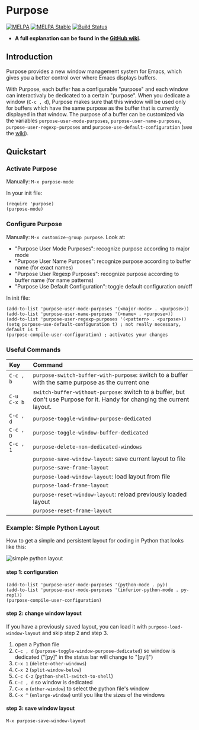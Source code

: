 # Purpose

[![MELPA](http://melpa.org/packages/purpose-badge.svg)](http://melpa.org/#/purpose)
[![MELPA Stable](http://stable.melpa.org/packages/purpose-badge.svg)](http://stable.melpa.org/#/purpose)
[![Build Status](https://travis-ci.org/bmag/emacs-purpose.svg?branch=master)](https://travis-ci.org/bmag/emacs-purpose)

- **A full explanation can be found in the [GitHub wiki](https://github.com/bmag/emacs-purpose/wiki).**

## Introduction

Purpose provides a new window management system for Emacs, which gives
you a better control over where Emacs displays buffers.

With Purpose, each buffer has a configurable "purpose" and each window
can interactivaly be dedicated to a certain "purpose". When you dedicate
a window (`C-c , d`), Purpose makes sure that this window will be used
only for buffers which have the same purpose as the buffer that is
currently displayed in that window. The purpose of a buffer can be
customized via the variables `purpose-user-mode-purposes`,
`purpose-user-name-purposes`, `purpose-user-regexp-purposes` and
`purpose-use-default-configuration` (see the
[wiki](https://github.com/bmag/emacs-purpose/wiki/Purpose-Configuration)).

## Quickstart

### Activate Purpose
Manually: `M-x purpose-mode`

In your init file:
```elisp
(require 'purpose)
(purpose-mode)
```

### Configure Purpose
Manually: `M-x customize-group purpose`. Look at:
- "Purpose User Mode Purposes": recognize purpose according to major mode
- "Purpose User Name Purposes": recognize purpose according to buffer
  name (for exact names)
- "Purpose User Regexp Purposes": recognize purpose according to buffer
  name (for name patterns)
- "Purpose Use Default Configuration": toggle default configuration
  on/off

In init file:
```elisp
(add-to-list 'purpose-user-mode-purposes '(<major-mode> . <purpose>))
(add-to-list 'purpose-user-name-purposes '(<name> . <purpose>))
(add-to-list 'purpose-user-regexp-purposes '(<pattern> . <purpose>))
(setq purpose-use-default-configuration t) ; not really necessary, default is t
(purpose-compile-user-configuration) ; activates your changes
```

### Useful Commands
| Key         | Command                                                                                                                   |
| :---------- | :------------------------------------------------------------------------------------------------------------------------ |
| `C-c , b`   | `purpose-switch-buffer-with-purpose`: switch to a buffer with the same purpose as the current one                         |
| `C-u C-x b` | `switch-buffer-without-purpose`: switch to a buffer, but don't use Purpose for it. Handy for changing the current layout. |
| `C-c , d`   | `purpose-toggle-window-purpose-dedicated`                                                                                 |
| `C-c , D`   | `purpose-toggle-window-buffer-dedicated`                                                                                  |
| `C-c , 1`   | `purpose-delete-non-dedicated-windows`                                                                                    |
|             | `purpose-save-window-layout`: save current layout to file                                                                 |
|             | `purpose-save-frame-layout`                                                                                               |
|             | `purpose-load-window-layout`: load layout from file                                                                       |
|             | `purpose-load-frame-layout`                                                                                               |
|             | `purpose-reset-window-layout`: reload previously loaded layout                                                            |
|             | `purpose-reset-frame-layout`                                                                                              |

### Example: Simple Python Layout
How to get a simple and persistent layout for coding in Python that
looks like this:

![simple python layout](https://github.com/bmag/emacs-purpose/blob/master/images/simple-python-layout.png)

#### step 1: configuration
```elisp
(add-to-list 'purpose-user-mode-purposes '(python-mode . py))
(add-to-list 'purpose-user-mode-purposes '(inferior-python-mode . py-repl))
(purpose-compile-user-configuration)
```

#### step 2: change window layout
If you have a previously saved layout, you can load it with
`purpose-load-window-layout` and skip step 2 and step 3.

1. open a Python file
2. `C-c , d` (`purpose-toggle-window-purpose-dedicated`) so window is
   dedicated ("[py]" in the status bar will change to "[py!]")
3. `C-x 1` (`delete-other-windows`)
4. `C-x 2` (`split-window-below`)
5. `C-c C-z` (`python-shell-switch-to-shell`)
6. `C-c , d` so window is dedicated
7. `C-x o` (`other-window`) to select the python file's window
8. `C-x ^` (`enlarge-window`) until you like the sizes of the windows

#### step 3: save window layout
`M-x purpose-save-window-layout`
